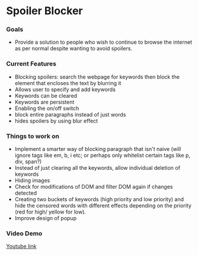 <!DOCTYPE html>
<html>
    <body>
        <h1> Spoiler Blocker</h1>
        <h3>Goals</h3>
        <ul>
            <li>Provide a solution to people who wish to continue to browse the internet as per normal despite wanting to avoid spoilers.</li>
        </ul>
        <h3>Current Features</h3>
        <ul>
            <li>Blocking spoilers: search the webpage for keywords then block the element that encloses the text by blurring it</li>
            <li>Allows user to specify and add keywords</li>
            <li>Keywords can be cleared</li>
            <li>Keywords are persistent</li>
            <li>Enabling the on/off switch</li>
            <li>block entire paragraphs instead of just words</li>
            <li>hides spoilers by using blur effect</li>
        </ul>
        <h3>Things to work on</h3>
        <ul>
            <li>Implement a smarter way of blocking paragraph that isn't naive (will ignore tags like em, b, i etc; or perhaps only whitelist certain tags like p, div, span?)</li>
            <li>Instead of just clearing all the keywords, allow individual deletion of keywords</li>
            <li>Hiding images</li>
            <li>Check for modifications of DOM and filter DOM again if changes detected</li>
            <li>Creating two buckets of keywords (high priority and low priority) and hide the censored words with different effects depending on the priority (red for high/ yellow for low).</li>
            <li>Improve design of popup</li>
        </ul>
        <h3>Video Demo</h3>
        <a href="https://www.youtube.com/watch?v=ABHz1v017_w&feature=youtu.be">Youtube link</a>
    </body>
</html>